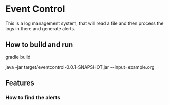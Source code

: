 # Event Control

This is a log management system, that will read a file and then process the logs in there and generate alerts.

## How to build and run

gradle build

java -jar target/eventcontrol-0.0.1-SNAPSHOT.jar --input=example.org

## Features

### How to find the alerts


